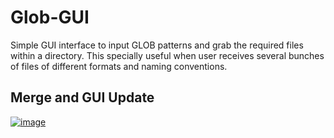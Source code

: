 # Glob-GUI
Simple GUI interface to input GLOB patterns and grab the required files within a directory. This specially useful when user receives several bunches of files of different formats and naming conventions.
## Merge and GUI Update
<a href="https://ibb.co/5LcGZ8d"><img src="https://i.ibb.co/898Nk5J/image.png" alt="image" border="0"></a>
